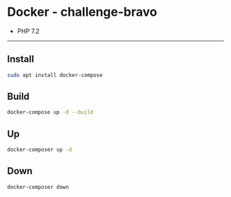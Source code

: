 # Docker - challenge-bravo

* PHP 7.2

---

## Install

```bash
sudo apt install docker-compose
```

## Build

```bash
docker-compose up -d --build
```

## Up

```bash
docker-composer up -d
```

## Down

```bash
docker-composer down
```
